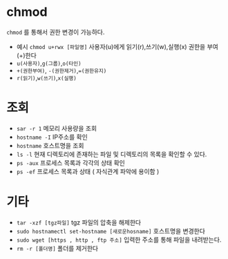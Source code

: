 # chmod
`chmod` 를 통해서 권한 변경이 가능하다.
- 예시 `chmod u+rwx [파일명]` 사용자(u)에게 읽기(r),쓰기(w),실행(x) 권한을 부여(+)한다
- `u(사용자)`,`g(그룹)`,`o(타인)`
- `+(권한부여)`, `-(권한제거)`,`=(권한유지)`
- `r(읽기)`,`w(쓰기)`,`x(실행)`

# 조회
- `sar -r 1` 메모리 사용량을 조회
- `hostname -I` IP주소를 확인
- `hostname` 호스트명을 조회
- `ls -l` 현재 디렉토리에 존재하는 파일 및 디렉토리의 목록을 확인할 수 있다.
- `ps -aux` 프로세스 목록과 각각의 상태 확인
- `ps -ef` 프로세스 목록과 상태 ( 자식관계 파악에 용이함 )

# 기타
- `tar -xzf [tgz파일]` tgz 파일의 압축을 해제한다
- `sudo hostnamectl set-hostname [새로운hosname]` 호스트명을 변경한다
- `sudo wget [https , http , ftp 주소]` 입력한 주소를 통해 파일을 내려받는다.
- `rm -r [폴더명]` 폴더를 제거한다
